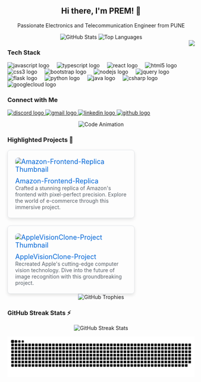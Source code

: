<!-- Header -->
<h2 align="center">Hi there, I'm PREM! 👋</h2>
<p align="center">Passionate Electronics and Telecommunication Engineer from PUNE</p>

<!-- Stats Section -->
<div align="center">
  <img src="https://github-readme-stats.vercel.app/api?username=Prem-Mule&show_icons=true&include_all_commits=true&count_private=true&theme=dracula" height="150" alt="GitHub Stats" />
  <img src="https://github-readme-stats.vercel.app/api/top-langs?username=Prem-Mule&layout=compact&card_width=320&theme=dracula" height="150" alt="Top Languages" />
</div>

<img align="right" height="150" src="https://i.imgur.com/jF619Xx.png"  />

<!-- Tech Stack -->
<h3 align="left">Tech Stack</h3>
<div align="left">
  <img src="https://cdn.jsdelivr.net/gh/devicons/devicon/icons/javascript/javascript-original.svg" height="30" alt="javascript logo"  />
  <img width="12" />
  <img src="https://cdn.jsdelivr.net/gh/devicons/devicon/icons/typescript/typescript-original.svg" height="30" alt="typescript logo"  />
  <img width="12" />
  <img src="https://cdn.jsdelivr.net/gh/devicons/devicon/icons/react/react-original.svg" height="30" alt="react logo"  />
  <img width="12" />
  <img src="https://cdn.jsdelivr.net/gh/devicons/devicon/icons/html5/html5-original.svg" height="30" alt="html5 logo"  />
  <img width="12" />
  <img src="https://cdn.jsdelivr.net/gh/devicons/devicon/icons/css3/css3-original.svg" height="30" alt="css3 logo"  />
  <img width="12" />
  <img src="https://cdn.jsdelivr.net/gh/devicons/devicon/icons/bootstrap/bootstrap-original.svg" height="30" alt="bootstrap logo"  />
  <img width="12" />
  <img src="https://cdn.jsdelivr.net/gh/devicons/devicon/icons/nodejs/nodejs-original.svg" height="30" alt="nodejs logo"  />
  <img width="12" />
  <img src="https://cdn.jsdelivr.net/gh/devicons/devicon/icons/jquery/jquery-original.svg" height="30" alt="jquery logo"  />
  <img width="12" />
  <img src="https://cdn.jsdelivr.net/gh/devicons/devicon/icons/flask/flask-original.svg" height="30" alt="flask logo"  />
  <img width="12" />
  <img src="https://cdn.jsdelivr.net/gh/devicons/devicon/icons/python/python-original.svg" height="30" alt="python logo"  />
  <img width="12" />
  <img src="https://cdn.jsdelivr.net/gh/devicons/devicon/icons/java/java-original.svg" height="30" alt="java logo"  />
  <img width="12" />
  <img src="https://cdn.jsdelivr.net/gh/devicons/devicon/icons/csharp/csharp-original.svg" height="30" alt="csharp logo"  />
  <img width="12" />
  <img src="https://cdn.jsdelivr.net/gh/devicons/devicon/icons/googlecloud/googlecloud-original.svg" height="30" alt="googlecloud logo"  />
</div>

<!-- Social Media Badges -->
<h3 align="left">Connect with Me</h3>
<div align="left">
  <a href="https://discord.com/invite/Sy5CPVdq">
    <img src="https://img.shields.io/static/v1?message=Discord&logo=discord&label=&color=7289DA&logoColor=white&labelColor=&style=for-the-badge" height="35" alt="discord logo" />
  </a>

  <a href="mailto:muleprem777@gmail.com">
    <img src="https://img.shields.io/static/v1?message=Gmail&logo=gmail&label=&color=D14836&logoColor=white&labelColor=&style=for-the-badge" height="35" alt="gmail logo" />
  </a>

  <a href="https://www.linkedin.com/in/prem-mule/">
    <img src="https://img.shields.io/static/v1?message=LinkedIn&logo=linkedin&label=&color=0077B5&logoColor=white&labelColor=&style=for-the-badge" height="35" alt="linkedin logo" />
  </a>

  <a href="https://github.com/Prem-Mule">
    <img src="https://img.shields.io/static/v1?message=GitHub&logo=github&label=&color=181717&logoColor=white&labelColor=&style=for-the-badge" height="35" alt="github logo" />
  </a>
</div>

<!-- Animated Icons -->
<div align="center">
 
</div>

<!-- Code Animation -->
<p align="center">
  <img src="https://media.giphy.com/media/ZVik7pBtu9dNS/giphy.gif" alt="Code Animation" width="500" />
</p>


<!-- Projects Section -->
<style>
  /* Project Card Styling */
  .project-card {
    width: 300px;
    padding: 20px;
    border: 1px solid #e1e4e8;
    border-radius: 8px;
    box-shadow: 0 4px 8px rgba(0, 0, 0, 0.1);
    transition: transform 0.3s ease-in-out;
  }

  .project-card:hover {
    transform: scale(1.05);
  }

  /* Thumbnail Styling */
  .project-thumbnail {
    width: 100%;
    height: auto; /* Allow the height to adjust automatically based on the width */
    max-height: 150px; /* Set a maximum height */
    object-fit: cover;
    border-radius: 8px;
    margin-bottom: 10px;
  }

  /* Project Title Styling */
  .project-title {
    margin-bottom: 10px;
    font-size: 18px;
    color: #0366d6;
    text-decoration: none;
    transition: color 0.3s ease-in-out;
  }

  .project-title:hover {
    color: #032f62;
  }

  /* Project Description Styling */
  .project-description {
    font-size: 14px;
    color: #586069;
    margin: 0;
  }
</style>

<!-- Highlighted Projects Section -->
<h3 align="left">Highlighted Projects 🚀</h3>

<div align="left" style="display: flex; flex-wrap: wrap; gap: 20px;">

  <!-- Project 1 -->
  <div class="project-card">
    <a href="https://prem-mule.github.io/Amazon-Frontend-Replica/" class="project-title">
      <img src="https://i.imgur.com/S4CTd8h.png" alt="Amazon-Frontend-Replica Thumbnail" class="project-thumbnail">
    </a>
    <a href="https://prem-mule.github.io/Amazon-Frontend-Replica/" class="project-title">Amazon-Frontend-Replica</a>
    <p class="project-description">Crafted a stunning replica of Amazon's frontend with pixel-perfect precision. Explore the world of e-commerce through this immersive project.</p>
  </div>

  <!-- Project 2 -->
  <div class="project-card">
    <a href="https://prem-mule.github.io/AppleVisionClone-Project/" class="project-title">
      <img src="https://i.imgur.com/sOs3IPt.jpg" alt="AppleVisionClone-Project Thumbnail" class="project-thumbnail">
    </a>
    <a href="https://prem-mule.github.io/AppleVisionClone-Project/" class="project-title">AppleVisionClone-Project</a>
    <p class="project-description">Recreated Apple's cutting-edge computer vision technology. Dive into the future of image recognition with this groundbreaking project.</p>
  </div>

  <!-- Add more projects following the same structure -->

</div>






<!-- GitHub Trophies -->
<div align="center">
  <img src="https://github-profile-trophy.vercel.app/?username=Prem-Mule&theme=dracula" alt="GitHub Trophies" />
</div>

<!-- GitHub Streak Stats -->
<h3 align="left">GitHub Streak Stats ⚡</h3>
<p align="center">
  <img src="https://github-readme-streak-stats.herokuapp.com/?user=Prem-Mule&theme=dracula" alt="GitHub Streak Stats" />
</p>


<!-- Snake Animation -->
<img src="https://raw.githubusercontent.com/Platane/snk/output/github-contribution-grid-snake.svg" alt="Snake animation" />

<!-- Clear Float -->
<br clear="both">
